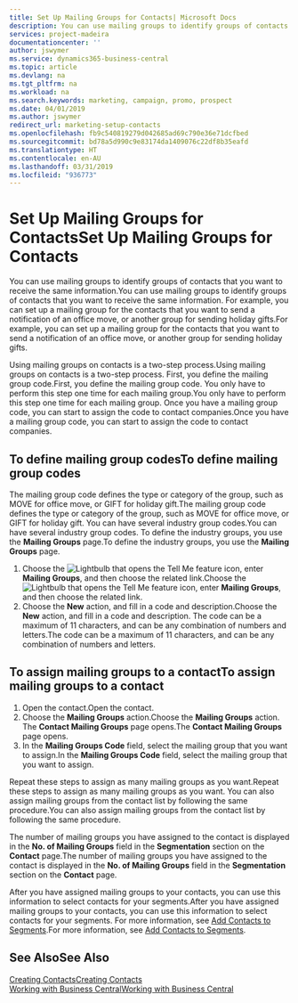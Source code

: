 ```yaml
---
title: Set Up Mailing Groups for Contacts| Microsoft Docs
description: You can use mailing groups to identify groups of contacts that you want to receive the same information, for example, for a marketing campaign or promo.
services: project-madeira
documentationcenter: ''
author: jswymer
ms.service: dynamics365-business-central
ms.topic: article
ms.devlang: na
ms.tgt_pltfrm: na
ms.workload: na
ms.search.keywords: marketing, campaign, promo, prospect
ms.date: 04/01/2019
ms.author: jswymer
redirect_url: marketing-setup-contacts
ms.openlocfilehash: fb9c540819279d042685ad69c790e36e71dcfbed
ms.sourcegitcommit: bd78a5d990c9e83174da1409076c22df8b35eafd
ms.translationtype: HT
ms.contentlocale: en-AU
ms.lasthandoff: 03/31/2019
ms.locfileid: "936773"
---
```

# <a name="set-up-mailing-groups-for-contacts"></a><span data-ttu-id="69a44-103">Set Up Mailing Groups for Contacts</span><span class="sxs-lookup"><span data-stu-id="69a44-103">Set Up Mailing Groups for Contacts</span></span>
<span data-ttu-id="69a44-104">You can use mailing groups to identify groups of contacts that you want to receive the same information.</span><span class="sxs-lookup"><span data-stu-id="69a44-104">You can use mailing groups to identify groups of contacts that you want to receive the same information.</span></span> <span data-ttu-id="69a44-105">For example, you can set up a mailing group for the contacts that you want to send a notification of an office move, or another group for sending holiday gifts.</span><span class="sxs-lookup"><span data-stu-id="69a44-105">For example, you can set up a mailing group for the contacts that you want to send a notification of an office move, or another group for sending holiday gifts.</span></span>

<span data-ttu-id="69a44-106">Using mailing groups on contacts is a two-step process.</span><span class="sxs-lookup"><span data-stu-id="69a44-106">Using mailing groups on contacts is a two-step process.</span></span> <span data-ttu-id="69a44-107">First, you define the mailing group code.</span><span class="sxs-lookup"><span data-stu-id="69a44-107">First, you define the mailing group code.</span></span> <span data-ttu-id="69a44-108">You only have to perform this step one time for each mailing group.</span><span class="sxs-lookup"><span data-stu-id="69a44-108">You only have to perform this step one time for each mailing group.</span></span> <span data-ttu-id="69a44-109">Once you have a mailing group code, you can start to assign the code to contact companies.</span><span class="sxs-lookup"><span data-stu-id="69a44-109">Once you have a mailing group code, you can start to assign the code to contact companies.</span></span>

## <a name="to-define-mailing-group-codes"></a><span data-ttu-id="69a44-110">To define mailing group codes</span><span class="sxs-lookup"><span data-stu-id="69a44-110">To define mailing group codes</span></span>
<span data-ttu-id="69a44-111">The mailing group code defines the type or category of the group, such as MOVE for office move, or GIFT for holiday gift.</span><span class="sxs-lookup"><span data-stu-id="69a44-111">The mailing group code defines the type or category of the group, such as MOVE for office move, or GIFT for holiday gift.</span></span> <span data-ttu-id="69a44-112">You can have several industry group codes.</span><span class="sxs-lookup"><span data-stu-id="69a44-112">You can have several industry group codes.</span></span> <span data-ttu-id="69a44-113">To define the industry groups, you use the **Mailing Groups** page.</span><span class="sxs-lookup"><span data-stu-id="69a44-113">To define the industry groups, you use the **Mailing Groups** page.</span></span>

1. <span data-ttu-id="69a44-114">Choose the ![Lightbulb that opens the Tell Me feature](media/ui-search/search_small.png "Tell me what you want to do") icon, enter **Mailing Groups**, and then choose the related link.</span><span class="sxs-lookup"><span data-stu-id="69a44-114">Choose the ![Lightbulb that opens the Tell Me feature](media/ui-search/search_small.png "Tell me what you want to do") icon, enter **Mailing Groups**, and then choose the related link.</span></span>
2. <span data-ttu-id="69a44-115">Choose the **New** action, and fill in a code and description.</span><span class="sxs-lookup"><span data-stu-id="69a44-115">Choose the **New** action, and fill in a code and description.</span></span> <span data-ttu-id="69a44-116">The code can be a maximum of 11 characters, and can be any combination of numbers and letters.</span><span class="sxs-lookup"><span data-stu-id="69a44-116">The code can be a maximum of 11 characters, and can be any combination of numbers and letters.</span></span>

## <a name="AssignMailGroupContact"></a> <span data-ttu-id="69a44-117">To assign mailing groups to a contact</span><span class="sxs-lookup"><span data-stu-id="69a44-117">To assign mailing groups to a contact</span></span>
1. <span data-ttu-id="69a44-118">Open the contact.</span><span class="sxs-lookup"><span data-stu-id="69a44-118">Open the contact.</span></span>
2. <span data-ttu-id="69a44-119">Choose the **Mailing Groups** action.</span><span class="sxs-lookup"><span data-stu-id="69a44-119">Choose the **Mailing Groups** action.</span></span> <span data-ttu-id="69a44-120">The **Contact Mailing Groups** page opens.</span><span class="sxs-lookup"><span data-stu-id="69a44-120">The **Contact Mailing Groups** page opens.</span></span>
3. <span data-ttu-id="69a44-121">In the **Mailing Groups Code** field, select the mailing group that you want to assign.</span><span class="sxs-lookup"><span data-stu-id="69a44-121">In the **Mailing Groups Code** field, select the mailing group that you want to assign.</span></span>

<span data-ttu-id="69a44-122">Repeat these steps to assign as many mailing groups as you want.</span><span class="sxs-lookup"><span data-stu-id="69a44-122">Repeat these steps to assign as many mailing groups as you want.</span></span> <span data-ttu-id="69a44-123">You can also assign mailing groups from the contact list by following the same procedure.</span><span class="sxs-lookup"><span data-stu-id="69a44-123">You can also assign mailing groups from the contact list by following the same procedure.</span></span>

<span data-ttu-id="69a44-124">The number of mailing groups you have assigned to the contact is displayed in the **No. of Mailing Groups** field in the **Segmentation** section on the **Contact** page.</span><span class="sxs-lookup"><span data-stu-id="69a44-124">The number of mailing groups you have assigned to the contact is displayed in the **No. of Mailing Groups** field in the **Segmentation** section on the **Contact** page.</span></span>

<span data-ttu-id="69a44-125">After you have assigned mailing groups to your contacts, you can use this information to select contacts for your segments.</span><span class="sxs-lookup"><span data-stu-id="69a44-125">After you have assigned mailing groups to your contacts, you can use this information to select contacts for your segments.</span></span> <span data-ttu-id="69a44-126">For more information, see [Add Contacts to Segments](marketing-add-contact-segment.md).</span><span class="sxs-lookup"><span data-stu-id="69a44-126">For more information, see [Add Contacts to Segments](marketing-add-contact-segment.md).</span></span>

## <a name="see-also"></a><span data-ttu-id="69a44-127">See Also</span><span class="sxs-lookup"><span data-stu-id="69a44-127">See Also</span></span>
[<span data-ttu-id="69a44-128">Creating Contacts</span><span class="sxs-lookup"><span data-stu-id="69a44-128">Creating Contacts</span></span>](marketing-create-contact-companies.md)  
[<span data-ttu-id="69a44-129">Working with Business Central</span><span class="sxs-lookup"><span data-stu-id="69a44-129">Working with Business Central</span></span>](ui-work-product.md)
